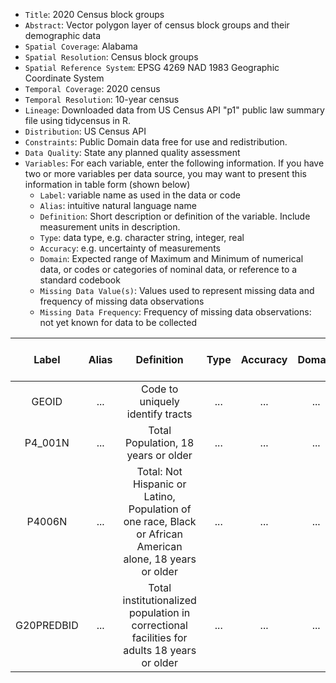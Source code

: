 - `Title`: 2020 Census block groups
- `Abstract`: Vector polygon layer of census block groups and their demographic data
- `Spatial Coverage`: Alabama
- `Spatial Resolution`: Census block groups
- `Spatial Reference System`: EPSG 4269 NAD 1983 Geographic Coordinate System
- `Temporal Coverage`: 2020 census
- `Temporal Resolution`: 10-year census
- `Lineage`: Downloaded data from US Census API "p1" public law summary file using tidycensus in R.
- `Distribution`: US Census API
- `Constraints`: Public Domain data free for use and redistribution.
- `Data Quality`: State any planned quality assessment
- `Variables`: For each variable, enter the following information. If you have two or more variables per data source, you may want to present this information in table form (shown below)
  - `Label`: variable name as used in the data or code
  - `Alias`: intuitive natural language name
  - `Definition`: Short description or definition of the variable. Include measurement units in description.
  - `Type`: data type, e.g. character string, integer, real
  - `Accuracy`: e.g. uncertainty of measurements
  - `Domain`: Expected range of Maximum and Minimum of numerical data, or codes or categories of nominal data, or reference to a standard codebook
  - `Missing Data Value(s)`: Values used to represent missing data and frequency of missing data observations
  - `Missing Data Frequency`: Frequency of missing data observations: not yet known for data to be collected

| Label | Alias | Definition | Type | Accuracy | Domain | Missing Data Value(s) | Missing Data Frequency |
| :--: | :--: | :--: | :--: | :--: | :--: | :--: | :--: |
| GEOID | ... | Code to uniquely identify tracts | ... | ... | ... | ... | ... |
| P4_001N | ... | Total Population, 18 years or older | ... | ... | ... | ... | ... |
| P4006N | ... | Total: Not Hispanic or Latino, Population of one race, Black or African American alone, 18 years or older | ... | ... | ... | ... | ... |
| G20PREDBID | ... | Total institutionalized population in correctional facilities for adults 18 years or older | ... | ... | ... | ... | ... |

